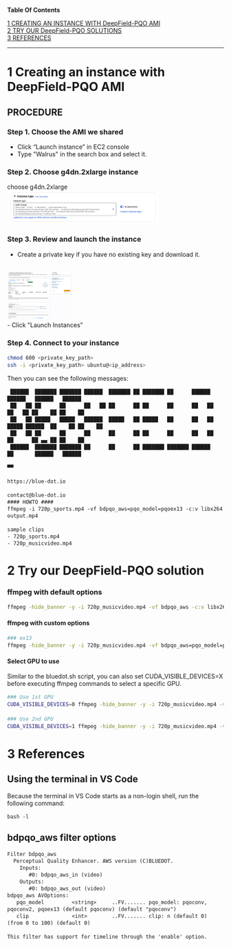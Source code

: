 **Table Of Contents**

[1 CREATING AN INSTANCE WITH DeepField-PQO AMI](#1-creating-an-instance-with-deepfiled-pqo-ami)<br/>
[2 TRY OUR DeepField-PQO SOLUTIONS](#2-try-our-deepfield-pqo-solution)<br/>
[3 REFERENCES](#3-references)<br/>

---

# 1 Creating an instance with DeepField-PQO AMI
## PROCEDURE

### Step 1. Choose the AMI we shared
- Click “Launch instance” in EC2 console
- Type "Walrus" in the search box and select it.

### Step 2. Choose g4dn.2xlarge instance
choose g4dn.2xlarge
<br/>
<img src="images/aws_choose_g4dn.2xlarge.png" width="70%">
<br/>

### Step 3. Review and launch the instance
- Create a private key if you have no existing key and download it.
<br/>
<img src="images/creating_private_key.png" width="30%">
<br/>
- Click "Launch Instances"

### Step 4. Connect to your instance

```bash
chmod 600 <private_key_path>
ssh -i <private_key_path> ubuntu@<ip_address>
```
Then you can see the following messages:
```
 ██████  ███████ ███████ ██████  ███████ ██ ███████ ██      ██████        ██████   ██████   ██████  
 ██   ██ ██      ██      ██   ██ ██      ██ ██      ██      ██   ██       ██   ██ ██    ██ ██    ██ 
 ██   ██ █████   █████   ██████  █████   ██ █████   ██      ██   ██ █████ ██████  ██    ██ ██    ██ 
 ██   ██ ██      ██      ██      ██      ██ ██      ██      ██   ██       ██      ██ ▄▄ ██ ██    ██ 
 ██████  ███████ ███████ ██      ██      ██ ███████ ███████ ██████        ██       ██████   ██████  
                                                                                     ▀▀            
                                                                                 https://blue-dot.io
                                                                                 contact@blue-dot.io
#### HOWTO ####
ffmpeg -i 720p_sports.mp4 -vf bdpqo_aws=pqo_model=pqoex13 -c:v libx264 output.mp4

sample clips
- 720p_sports.mp4
- 720p_musicvideo.mp4
```

# 2 Try our DeepField-PQO solution
### ffmpeg with default options
```bash
ffmpeg -hide_banner -y -i 720p_musicvideo.mp4 -vf bdpqo_aws -c:v libx264 output.mp4
```

#### ffmpeg with custom options
```bash
### ex13
ffmpeg -hide_banner -y -i 720p_musicvideo.mp4 -vf bdpqo_aws=pqo_model=pqoex13 -c:v libx264 output.mp4
```

#### Select GPU to use
Similar to the bluedot.sh script, you can also set CUDA_VISIBLE_DEVICES=X before executing ffmpeg commands to select a specific GPU.

```bash
### Use 1st GPU
CUDA_VISIBLE_DEVICES=0 ffmpeg -hide_banner -y -i 720p_musicvideo.mp4 -vf bdpqo_aws -c:v libx264 output.mp4

### Use 2nd GPU
CUDA_VISIBLE_DEVICES=1 ffmpeg -hide_banner -y -i 720p_musicvideo.mp4 -vf bdpqo_aws -c:v libx264 output.mp4
```

# 3 References
## Using the terminal in VS Code
Because the terminal in VS Code starts as a non-login shell, run the following command:
```
bash -l
```

## bdpqo_aws filter options
```
Filter bdpqo_aws
  Perceptual Quality Enhancer. AWS version (C)BLUEDOT.
    Inputs:
       #0: bdpqo_aws_in (video)
    Outputs:
       #0: bdpqo_aws_out (video)
bdpqo_aws AVOptions:
   pqo_model         <string>     ..FV....... pqo_model: pqoconv, pqoconv2, pqoex13 (default pqoconv) (default "pqoconv")
   clip              <int>        ..FV....... clip: n (default 0) (from 0 to 100) (default 0)

This filter has support for timeline through the 'enable' option.
```